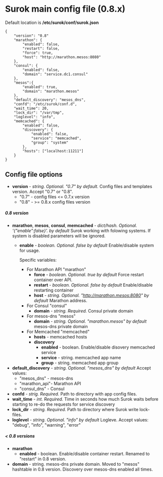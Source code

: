 # Surok main config file (0.8.x)

Default location is **/etc/surok/conf/surok.json**

```
{
    "version": "0.8"
    "marathon": {
        "enabled": false,
        "restart": false,
        "force": true,
        "host": "http://marathon.mesos:8080"
    },
    "consul": {
        "enabled": false,
        "domain": "service.dc1.consul"
    },
    "mesos":{
        "enabled": true,
        "domain": "marathon.mesos"
    },
    "default_discovery": "mesos_dns",
    "confd": "/etc/surok/conf.d",
    "wait_time": 20,
    "lock_dir": "/var/tmp",
    "loglevel": "info",
    "memcached": {
        "enabled": false,
        "discovery": {
            "enabled": false,
            "service": "memcached",
            "group": "system"
        },
        "hosts": ["localhost:11211"]
    }
}
```

## Config file options
* **version** - *string. Optional. "0.7" by default.*
Config files and templates version. Accept "0.7" or "0.8".
  * "0.7" - config files <= 0.7.х version
  * "0.8" - >= 0.8.x config files version

##### 0.8 version
* **marathon**, **mesos**, **consul**, **memcached** - *dict/hash. Optional. '{"enable":false}'. by default*
Surok working with folowing systems. If system is disabled parameters will be ignored.
  * **enable** - *boolean. Optional. false by default*
    Enable/disable system for usage.

    Specific variables:
    * For Marathon API "marathon"
      * **force** - *boolean. Optional. true by default*
        Force restart container over API.
      * **restart** - *boolean. Optional. false by default*
        Enable/disable restarting container
      * **host** - *string. Optional. "http://marathon.mesos:8080" by default*
        Marathon address.
    * For Consul "consul"
      * **domain** - *string. Required.*
        Consul private domain
    * For mesos-dns "mesos"
      * **domain** - *string. Optional. "marathon.mesos" by default*
        mesos-dns private domain
    * For Memcached "memcached"
      * **hosts** - memcached hosts
      * **discovery**
        * **enabled** - boolean. Enable/disable disovery memcached service
        * **service** - string. memcached app name
        * **group** - string. memcached app group
* **default_discovery** - *string. Optional. "mesos_dns" by default*
  Accept values:
  * "mesos_dns" - mesos-dns
  * "marathon_api"- Marathon API
  * "consul_dns" - Consul
* **confd** - *strig. Required.*
  Path to directory with app config files.
* **wait_time** - *int. Required.*
  Time in seconds how much Surok waits before starting to re-do the requests for service discovery
* **lock_dir** - *string. Required.*
  Path to directory where Surok write lock-files.
* **loglevel** - *string. Optional. "info" by default*
  Logleve. Accept values: "debug", "info", "warning", "error"

##### < 0.8 versions

* **marathon**
  * **enabled** - boolean. Enable/disable container restart. Renamed to "restart" in 0.8 version.
* **domain** - string. mesos-dns private domain. Moved to "mesos" hashtable in 0.8 version.
  Discovery over mesos-dns enabled all times.
